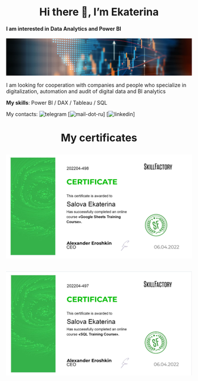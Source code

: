 <h1 align="center">Hi there 👋, I’m Ekaterina</a>


#### I am interested in Data Analytics and Power BI
![I am interested in Data Analytics and Power BI](https://github.com/SalveDA/Hello/blob/main/hero-banner.jpg)

I am looking for cooperation with companies and people who specialize in digitalization, automation and audit of digital data and BI analytics

**My skills**: Power BI / DAX / Tableau / SQL

My contacts: 
<img src='https://cdn.jsdelivr.net/npm/simple-icons@3.0.1/icons/telegram.svg' alt='telegram' height='40'>
[<img src='https://cdn.jsdelivr.net/npm/simple-icons@3.0.1/icons/mail-dot-ru.svg' alt='mail-dot-ru' height='40'>]
[<img src='https://cdn.jsdelivr.net/npm/simple-icons@3.0.1/icons/linkedin.svg' alt='linkedin' height='40'>]


<!---
SalveDA/SalveDA is a ✨ special ✨ repository because its `README.md` (this file) appears on your GitHub profile.
You can click the Preview link to take a look at your changes.
--->

<h1 align="center">My certificates</a>



![1](https://github.com/SalveDA/Hello/blob/main/Google_sheets.png)

![2](https://github.com/SalveDA/Hello/blob/main/SQL.png)



